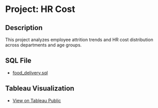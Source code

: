 # Project: HR Cost

## Description
This project analyzes employee attrition trends and HR cost distribution across departments and age groups.

## SQL File
- [food_delivery.sql](https://github.com/Mohamad-Rezvani/Data-Analyst-Projects/blob/main/HR_Cost_Project/sql_queries.sql)

## Tableau Visualization
- [View on Tableau Public](https://public.tableau.com/app/profile/arya.rezvani/viz/HRProject_17530470251710/Dashboard1)
